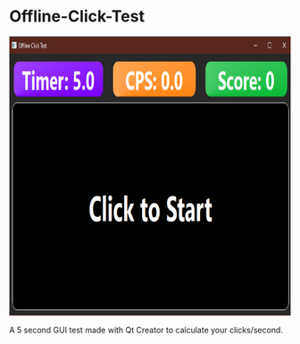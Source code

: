 # Offline-Click-Test
<p>
<img src="https://github.com/Shayan925/Offline-Click-Test/blob/main/image_2021-06-13_202315.png" height="500" width="1800"/>
</p>
A 5 second GUI test made with Qt Creator to calculate your clicks/second.
